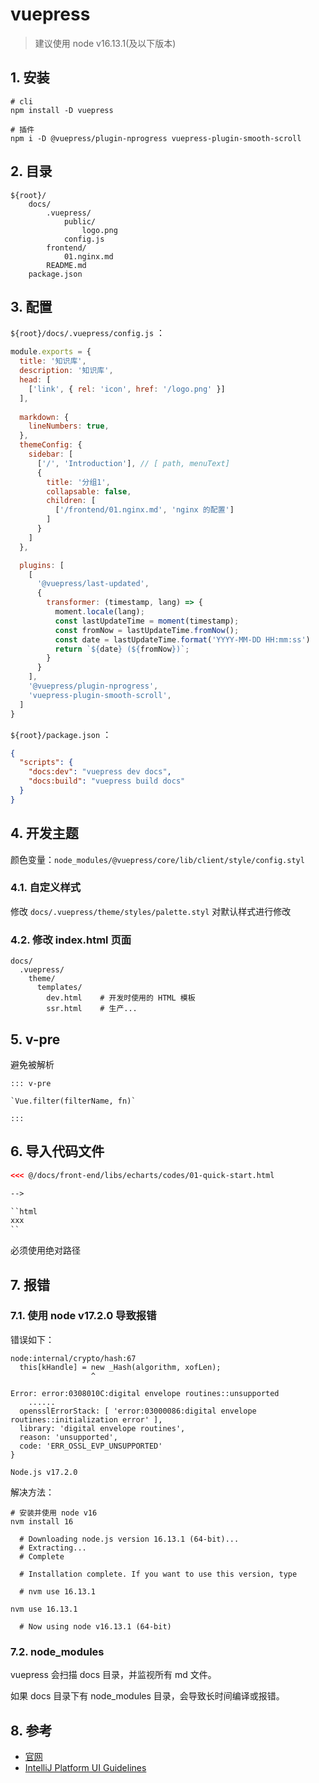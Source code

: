 # vuepress

>建议使用 node v16.13.1(及以下版本)

## 1. 安装

```shell
# cli
npm install -D vuepress

# 插件
npm i -D @vuepress/plugin-nprogress vuepress-plugin-smooth-scroll
```

## 2. 目录

```text
${root}/
    docs/
        .vuepress/
            public/
                logo.png
            config.js
        frontend/
            01.nginx.md
        README.md
    package.json
```

## 3. 配置

`${root}/docs/.vuepress/config.js` ：

```javascript
module.exports = {
  title: '知识库',
  description: '知识库',
  head: [
    ['link', { rel: 'icon', href: '/logo.png' }]
  ],
  
  markdown: {
    lineNumbers: true,
  },
  themeConfig: {
    sidebar: [
      ['/', 'Introduction'], // [ path, menuText]
      {
        title: '分组1',
        collapsable: false,
        children: [
          ['/frontend/01.nginx.md', 'nginx 的配置']
        ]
      }
    ]
  },

  plugins: [
    [
      '@vuepress/last-updated',
      {
        transformer: (timestamp, lang) => {
          moment.locale(lang);
          const lastUpdateTime = moment(timestamp);
          const fromNow = lastUpdateTime.fromNow();
          const date = lastUpdateTime.format('YYYY-MM-DD HH:mm:ss')
          return `${date} (${fromNow})`;
        }
      }
    ],
    '@vuepress/plugin-nprogress',
    'vuepress-plugin-smooth-scroll',
  ]
}
```

`${root}/package.json` ：

```json
{
  "scripts": {
    "docs:dev": "vuepress dev docs",
    "docs:build": "vuepress build docs"
  }
}
```

## 4. 开发主题

颜色变量：`node_modules/@vuepress/core/lib/client/style/config.styl`

### 4.1. 自定义样式

修改 `docs/.vuepress/theme/styles/palette.styl` 对默认样式进行修改

### 4.2. 修改 index.html 页面

```text
docs/
  .vuepress/
    theme/
      templates/
        dev.html    # 开发时使用的 HTML 模板
        ssr.html    # 生产...
```

## 5. v-pre

避免被解析

```text
::: v-pre

`Vue.filter(filterName, fn)`

::: 
```

## 6. 导入代码文件

```html
<<< @/docs/front-end/libs/echarts/codes/01-quick-start.html

-->

``html
xxx
``

```

必须使用绝对路径


## 7. 报错

### 7.1. 使用 node v17.2.0 导致报错

错误如下：

```text
node:internal/crypto/hash:67
  this[kHandle] = new _Hash(algorithm, xofLen);
                  ^

Error: error:0308010C:digital envelope routines::unsupported
    ......
  opensslErrorStack: [ 'error:03000086:digital envelope routines::initialization error' ],
  library: 'digital envelope routines',
  reason: 'unsupported',
  code: 'ERR_OSSL_EVP_UNSUPPORTED'
}

Node.js v17.2.0
```

解决方法：

```shell
# 安装并使用 node v16
nvm install 16

  # Downloading node.js version 16.13.1 (64-bit)...
  # Extracting...
  # Complete

  # Installation complete. If you want to use this version, type

  # nvm use 16.13.1

nvm use 16.13.1

  # Now using node v16.13.1 (64-bit)
```

### 7.2. node_modules

vuepress 会扫描 docs 目录，并监视所有 md 文件。

如果 docs 目录下有 node_modules 目录，会导致长时间编译或报错。

## 8. 参考

* [官网](https://vuepress.vuejs.org/zh/)
* [IntelliJ Platform UI Guidelines](https://jetbrains.design/intellij/resources/icons_list/)
